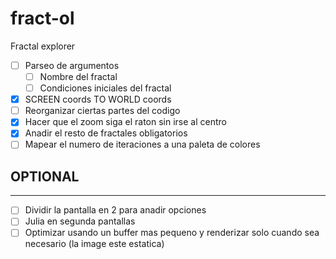 # fract-ol

Fractal explorer

- [ ] Parseo de argumentos
	- [ ] Nombre del fractal
	- [ ] Condiciones iniciales del fractal 
- [x] SCREEN coords TO WORLD coords
- [ ] Reorganizar ciertas partes del codigo
- [x] Hacer que el zoom siga el raton sin irse al centro
- [x] Anadir el resto de fractales obligatorios
- [ ] Mapear el numero de iteraciones a una paleta de colores

## OPTIONAL
---
- [ ] Dividir la pantalla en 2 para anadir opciones
- [ ] Julia en segunda pantallas 
- [ ] Optimizar usando un buffer mas pequeno y renderizar solo cuando sea necesario (la image este estatica)
